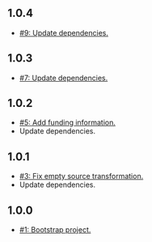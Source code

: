 ## 1.0.4
* [#9: Update dependencies.](https://github.com/haensl/json-transform-stream/issues/9)

## 1.0.3
* [#7: Update dependencies.](https://github.com/haensl/json-transform-stream/issues/7)

## 1.0.2
* [#5: Add funding information.](https://github.com/haensl/json-transform-stream/issues/5)
* Update dependencies.

## 1.0.1
* [#3: Fix empty source transformation.](https://github.com/haensl/json-transform-stream/issues/3)
* Update dependencies.

## 1.0.0
* [#1: Bootstrap project.](https://github.com/haensl/json-transform-stream/issues/1)
